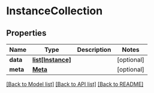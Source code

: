 # InstanceCollection

## Properties
Name | Type | Description | Notes
------------ | ------------- | ------------- | -------------
**data** | [**list[Instance]**](Instance.md) |  | [optional] 
**meta** | [**Meta**](Meta.md) |  | [optional] 

[[Back to Model list]](../README.md#documentation-for-models) [[Back to API list]](../README.md#documentation-for-api-endpoints) [[Back to README]](../README.md)


